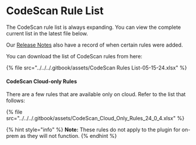 # CodeScan Rule List

The CodeScan rule list is always expanding. You can view the complete current list in the latest file below.

Our [Release Notes](../../../overview/release-notes/codescan-release-notes/) also have a record of when certain rules were added.

You can download the list of CodeScan rules from here:

{% file src="../../../.gitbook/assets/CodeScan Rules List-05-15-24.xlsx" %}

#### CodeScan Cloud-only Rules

There are a few rules that are available only on cloud. Refer to the list that follows:

{% file src="../../../.gitbook/assets/CodeScan_Cloud_Only_Rules_24_0_4.xlsx" %}

{% hint style="info" %}
**Note:** These rules do not apply to the plugin for on-prem as they will not function.
{% endhint %}
